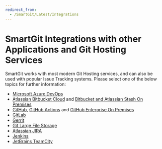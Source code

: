 ```yaml
---
redirect_from:
  - /SmartGit/Latest/Integrations
---
```

# SmartGit Integrations with other Applications and Git Hosting Services

SmartGit works with most modern Git Hosting services, and can also be used with popular Issue Tracking systems. Please select one of the below topics for further information:

- [Microsoft Azure DevOps](Azure-DevOps.md)
- [Atlassian Bitbucket Cloud](Bitbucket-integration) and [Bitbucket and Atlassian Stash On Premises](BitBucket-Server-Atlassian-Stash-integration.md)
- [GitHub](GitHub-integration), [GitHub Actions](GitHub-Actions) and [GitHub Enterprise On Premises](GitHub-Enterprise-Integration.md)
- [GitLab](GitLab.md)
- [Gerrit](Gerrit.md)
- [Git Large File Storage](Git-LFS.md)
- [Atlassian JIRA](JIRA.md)
- [Jenkins](Jenkins.md)
- [JetBrains TeamCity](TeamCity.md)
